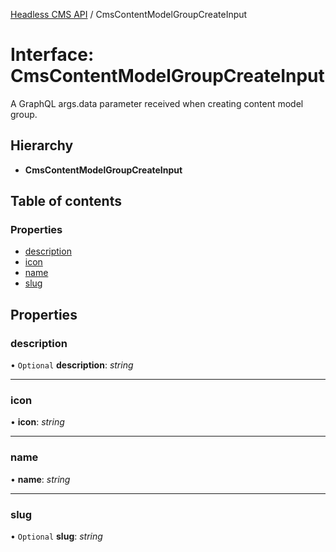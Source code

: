 [Headless CMS API](../index) / CmsContentModelGroupCreateInput

# Interface: CmsContentModelGroupCreateInput

A GraphQL args.data parameter received when creating content model group.

## Hierarchy

* **CmsContentModelGroupCreateInput**

## Table of contents

### Properties

- [description](cmscontentmodelgroupcreateinput.md#description)
- [icon](cmscontentmodelgroupcreateinput.md#icon)
- [name](cmscontentmodelgroupcreateinput.md#name)
- [slug](cmscontentmodelgroupcreateinput.md#slug)

## Properties

### description

• `Optional` **description**: *string*

___

### icon

• **icon**: *string*

___

### name

• **name**: *string*

___

### slug

• `Optional` **slug**: *string*
